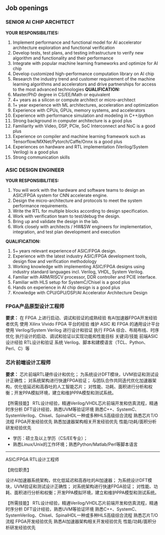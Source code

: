 ## Job openings

### SENIOR AI CHIP ARCHITECT
**YOUR RESPONSIBILITIES:**
1. Implement performance and functional model for AI accelerator architecture exploration and functional verification
2. Develop tests, test plans, and testing infrastructure to verify new algorithm and functionality and their performance
3. Integrate with popular machine learning frameworks and optimize for AI chip
4. Develop customized high-performance computation library on AI chip
5. Research the industry trend and customer requirement of the machine learning algorithms and accelerators and drive partnerships for access to the most advanced technologies
**QUALIFICATION:**
1. Master/PhD degree in CS/EE/Math or equivalent
2. 4+ years as a silicon or compute architect or micro-architect
3. 1+ year experience with ML architectures, acceleration and optimization
4. Experience with CPUs, GPUs, memory systems, and accelerators
5. Experience with performance simulation and modeling in C++/python
6. Strong background in computer architecture is a good plus
7. Familiarity with Video, DSP, PCIe, SoC Interconnect and NoC is a good plus
8. Experience on compiler and machine learning framework such as Tensorflow/MXNet/Pytorch/Caffe/Onnx is a good plus
9. Experiences on hardware and RTL implementation (Verilog/System Verilog) is a good plus
10. Strong communication skills

### ASIC DESIGN ENGINEER
**YOUR RESPONSIBILITIES:**
1. You will work with the hardware and software teams to design an ASIC/FPGA system for CNN accelerate engine.
2. Design the micro-architecture and protocols to meet the system performance requirements.
3. Write the RTL for multiple blocks according to design specification.
4. Work with verification team to test/debug the design.
5. Bring up and validate the design in the lab.
6. Work closely with architects / HW&SW engineers for implementation, integration, and test plan development and execution

**QUALIFICATION:**
1. 5+ years relevant experience of ASIC/FPGA design.
2. Experience with the latest industry ASIC/FPGA development tools, design flow and verification methodology
3. Working knowledge with implementing ASIC/FPGA designs using industry standard languages incl. Verilog, VHDL, System Verilog.
4. Familiar with ARM/RISCV processor, DDR controller and PCIE interface.
5. Familiar with HLS setup for SystemC/Chisel is a good plus
5. Hands on experience in AI chip design is a good plus
6. Knowledge with CPU/GPU/DSP/AI Accelerator Architecture Design

### FPGA产品原型设计工程师
**要求：**
在 FPGA 上进行启动、调试和验证的成熟经验
有AI加速器FPGA开发经验者优先
使用 Xilinx Vivido FPGA 平台的经验
维护 ASIC 和 FPGA 的通用设计平台
使用 Verilog/System Verilog 进行设计和验证
执行 FPGA 综合、布局布线、时序优化
执行设计的启动、调试和验证以实现功能和性能目标
关键词/技能
前端ASIC设计经验
RTL设计和验证
系统 Verilog、脚本和建模语言（TCL、Python、Perl、C）等


### 芯片前端设计工程师


**要求：**
芯片前端RTL硬件设计和优化；
为系统设计DFT模块，UVM验证和测试设计正确性；
对系统架构进行快速FPGA验证；
与团队合作共同迭代优化加速器架构，优化低延迟和高吞吐的人工智能芯片；
对性能、功耗、面积进行分析和权衡；开发PPA模拟环境，建立和维护PPA模型和测试系统。

【所需技能】
RTL设计经验，精通Verilog/VHDL芯片前端开发和仿真流程，精通时序分析
DFT设计经验，熟悉UVM等验证环境
熟悉C++、SystemC、SystemVerilog、Chisel、SpinalHDL一种或多种HLS高级综合流程
熟悉芯片T/O流程
FPGA开发经验优先
熟悉加速器架构相关开发经验优先
性能/功耗/面积分析研发经验优先
* 学历：硕士及以上学历（CS/EE专业）；
* 熟悉Linux/Unix的工作环境；熟悉Python/Matlab/Perl等脚本语言
----------------------

ASIC/FPGA RTL设计工程师

【岗位职责】

设计AI加速器系统架构，优化低延迟和高吞吐的AI加速器；
为系统设计DFT模块，UVM验证和测试设计正确性；
对系统架构进行快速FPGA验证；
对性能、功耗、面积进行分析和权衡；开发PPA模拟环境，建立和维护PPA模型和测试系统。

【所需技能】
RTL设计经验，精通Verilog/VHDL芯片前端开发和仿真流程，精通时序分析
DFT设计经验，熟悉UVM等验证环境
熟悉C++、SystemC、SystemVerilog、Chisel、SpinalHDL一种或多种HLS高级综合流程
熟悉芯片T/O流程
FPGA开发经验优先
熟悉AI加速器架构相关开发经验优先
性能/功耗/面积分析研发经验优先

